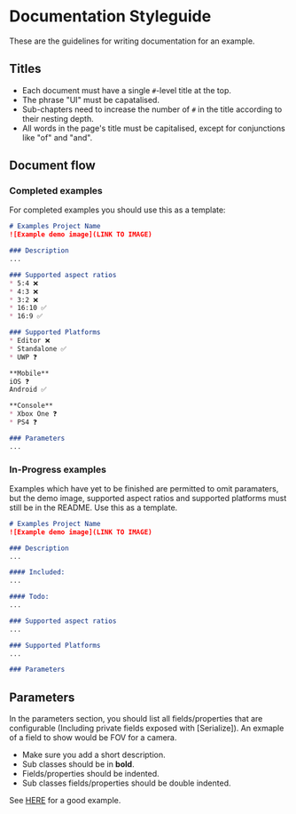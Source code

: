 # Documentation Styleguide

These are the guidelines for writing documentation for an example.

## Titles

* Each document must have a single `#`-level title at the top.
* The phrase "UI" must be capatalised. 
* Sub-chapters need to increase the number of `#` in the title according to
  their nesting depth.
* All words in the page's title must be capitalised, except for conjunctions
  like "of" and "and".

## Document flow

### Completed examples
For completed examples you should use this as a template:

```markdown
# Examples Project Name
![Example demo image](LINK TO IMAGE)

### Description
...

### Supported aspect ratios
* 5:4 ❌
* 4:3 ❌
* 3:2 ❌
* 16:10 ✅
* 16:9 ✅

### Supported Platforms
* Editor ❌
* Standalone ✅
* UWP ❓

**Mobile**
iOS ❓
Android ✅

**Console**
* Xbox One ❓
* PS4 ❓

### Parameters
...

```
### In-Progress examples
Examples which have yet to be finished are permitted to omit paramaters, but the demo image, supported aspect ratios and supported platforms must still be in the README. Use this as a template.

```markdown
# Examples Project Name
![Example demo image](LINK TO IMAGE)

### Description
...

#### Included: 
...

#### Todo:
...

### Supported aspect ratios
...

### Supported Platforms
...

### Parameters

```

## Parameters
In the parameters section, you should list all fields/properties that are configurable (Including private fields exposed with [Serialize]). An exmaple of a field to show would be FOV for a camera.

* Make sure you add a short description.
* Sub classes should be in **bold**.
* Fields/properties should be indented.
* Sub classes fields/properties should be double indented.

See [HERE](https://github.com/LewisJohnson/unity-ui-examples/blob/master/Assets/ScreenSpace/PercentageBased/README.md) for a good example.
